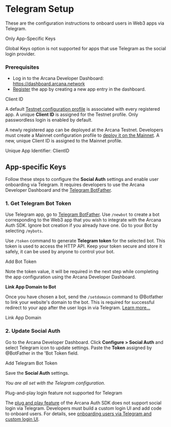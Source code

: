 # Telegram Setup

These are the configuration instructions to onboard users in Web3 apps via Telegram.

Only App-Specific Keys

Global Keys option is not supported for apps that use Telegram as the social login provider.

### Prerequisites

- Log in to the Arcana Developer Dashboard: <https://dashboard.arcana.network>
- [Register](../../config-auth/register-app/) the app by creating a new app entry in the dashboard.

Client ID

A default [Testnet configuration profile](../../../deploy/deploy-app/) is associated with every registered app. A unique **Client ID** is assigned for the Testnet profile. Only passwordless login is enabled by default.

A newly registered app can be deployed at the Arcana Testnet. Developers must create a Mainnet configuration profile to [deploy it on the Mainnet](../../../deploy/migrate-testnet-mainnet/). A new, unique Client ID is assigned to the Mainnet profile.

Unique App Identifier: ClientID

## App-specific Keys

Follow these steps to configure the **Social Auth** settings and enable user onboarding via Telegram. It requires developers to use the Arcana Developer Dashboard and the [Telegram BotFather](https://telegram.me/BotFather).

### 1. Get Telegram Bot Token

Use Telegram app, go to [Telegram BotFather](https://telegram.me/BotFather). Use `/newbot` to create a bot corresponding to the Web3 app that you wish to integrate with the Arcana Auth SDK. Ignore bot creation if you already have one. Go to your Bot by selecting `/mybots`.

Use `/token` command to generate **Telegram token** for the selected bot. This token is used to access the HTTP API. Keep your token secure and store it safely, it can be used by anyone to control your bot.

Add Bot Token

Note the token value, it will be required in the next step while completing the app configuration using the Arcana Developer Dashboard.

**Link App Domain to Bot**

Once you have chosen a bot, send the `/setdomain` command to @Botfather to link your website's domain to the bot. This is required for successful redirect to your app after the user logs in via Telegram. [Learn more...](https://core.telegram.org/widgets/login)

Link App Domain

### 2. Update Social Auth

Go to the Arcana Developer Dashboard. Click **Configure > Social Auth** and select Telegram icon to update settings. Paste the **Token** assigned by @BotFather in the 'Bot Token field.

Add Telegram Bot Token

Save the **Social Auth** settings.

*You are all set with the Telegram configuration.*

Plug-and-play login feature not supported for Telegram

The [plug and play feature](../../../concepts/plug-and-play-auth/) of the Arcana Auth SDK does not support social login via Telegram. Developers must build a custom login UI and add code to onboard users. For details, see [onboarding users via Telegram and custom login UI](../../../auth/onboard/vanilla/custom-ui/build-social/telegram-oauth/).
